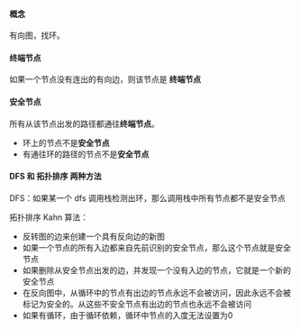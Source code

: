 #### 概念

有向图，找环。

#### 终端节点

如果一个节点没有连出的有向边，则该节点是 **终端节点**

#### 安全节点

所有从该节点出发的路径都通往**终端节点**。

- 环上的节点不是**安全节点**
- 有通往环的路径的节点不是**安全节点**

#### DFS 和 拓扑排序 两种方法

DFS：如果某一个 dfs 调用栈检测出环，那么调用栈中所有节点都不是安全节点

拓扑排序 Kahn 算法：

- 反转图的边来创建一个具有反向边的新图
- 如果一个节点的所有入边都来自先前识别的安全节点，那么这个节点就是安全节点
- 如果删除从安全节点出发的边，并发现一个没有入边的节点，它就是一个新的安全节点
- 在反向图中，从循环中的节点有出边的节点永远不会被访问，因此永远不会被标记为安全的。从这些不安全节点有出边的节点也永远不会被访问
- 如果有循环，由于循环依赖，循环中节点的入度无法设置为0